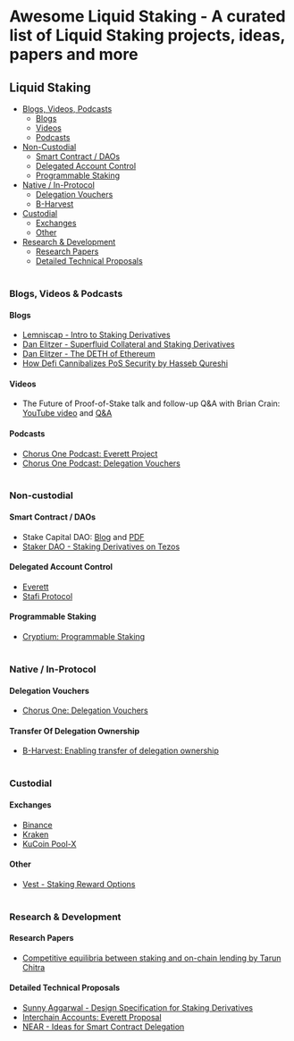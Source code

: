 # Awesome Liquid Staking - A curated list of Liquid Staking projects, ideas, papers and more

## Liquid Staking
- [Blogs, Videos, Podcasts](#blogs-videos-podcasts)
  - [Blogs](#blogs)
  - [Videos](#videos)  
  - [Podcasts](#podcasts)  
- [Non-Custodial](#non-custodial)
  - [Smart Contract / DAOs](#smart-contract-daos)
  - [Delegated Account Control](#delegated-account-control)
  - [Programmable Staking](#programmable-staking)
- [Native / In-Protocol](#native-in-protocol)
  - [Delegation Vouchers](#delegation-vouchers)
  - [B-Harvest](#transfer-of-delegation-onwership)
- [Custodial](#non-custodial)
  - [Exchanges](#exchanges)
  - [Other](#other)
- [Research & Development](#research-development)
  - [Research Papers](#research-papers)
  - [Detailed Technical Proposals](#detailed-technical-proposals)<br/><br/>
  
### Blogs, Videos & Podcasts

#### Blogs
- [Lemniscap - Intro to Staking Derivatives](https://medium.com/lemniscap/an-intro-to-staking-derivatives-i-a43054efd51c)
- [Dan Elitzer - Superfluid Collateral and Staking Derivatives](https://tokeneconomy.co/superfluid-collateral-in-open-finance-8c3db15efac)
- [Dan Elitzer - The DETH of Ethereum](https://medium.com/ideo-colab/the-deth-of-ethereum-98553866e81b?)
- [How Defi Cannibalizes PoS Security by Hasseb Qureshi](https://medium.com/dragonfly-research/how-defi-cannibalizes-pos-security-84b146f00697)

#### Videos
- The Future of Proof-of-Stake talk and follow-up Q&A with Brian Crain: [YouTube video](https://www.youtube.com/watch?v=jFpj9thyPzU) and [Q&A](https://blog.chorus.one/future-of-proof-of-stake-q-a-with-brian-crain/)

#### Podcasts
- [Chorus One Podcast: Everett Project](https://chorusone.libsyn.com/11-batoms-a-design-for-fungible-staking-positions-with-ryan-park)
- [Chorus One Podcast: Delegation Vouchers](https://chorusone.libsyn.com/4-delegation-vouchers-a-design-concept-for-liquid-staking-positions)<br/><br/>

### Non-custodial

#### Smart Contract / DAOs
- Stake Capital DAO: [Blog](https://medium.com/stakecapital/introducing-stake-dao-by-stake-capital-claiming-future-yield-revenue-7059e0781328) and [PDF](https://github.com/stake-capital/research/blob/master/Stake%20Capital%20DAO%20Light%20Paper.pdf)
- [Staker DAO - Staking Derivatives on Tezos](https://www.stakerdao.com/)

#### Delegated Account Control
- [Everett](https://www.everett.zone/)
- [Stafi Protocol](https://docs.stafi.io/)

#### Programmable Staking
- [Cryptium: Programmable Staking](https://www.youtube.com/watch?v=ntsvD4mw8yE)<br/><br/>

### Native / In-Protocol

#### Delegation Vouchers
- [Chorus One: Delegation Vouchers](https://blog.chorus.one/delegation-vouchers/)

#### Transfer Of Delegation Ownership
- [B-Harvest: Enabling transfer of delegation ownership](https://forum.cosmos.network/t/discussion-enabling-transfer-of-delegation-ownership/2324)<br/><br/>

### Custodial

#### Exchanges
- [Binance](https://www.binance.com/nl/staking)
- [Kraken](https://www.kraken.com/en-us/features/staking-coins)
- [KuCoin Pool-X](https://pool-x.io/staking)

#### Other
- [Vest - Staking Reward Options](https://vest.io/#/)<br/><br/>

### Research & Development

#### Research Papers
- [Competitive equilibria between staking and on-chain lending by Tarun Chitra](https://arxiv.org/abs/2001.00919)

#### Detailed Technical Proposals
- [Sunny Aggarwal - Design Specification for Staking Derivatives](https://forum.cosmos.network/t/a-design-for-fungible-staking-derivatives/2441)
- [Interchain Accounts: Everett Proposal](https://github.com/cosmos/ics/issues/251)
- [NEAR - Ideas for Smart Contract Delegation](https://research.nearprotocol.com/t/staking-and-delegation-via-smart-contract/43)




